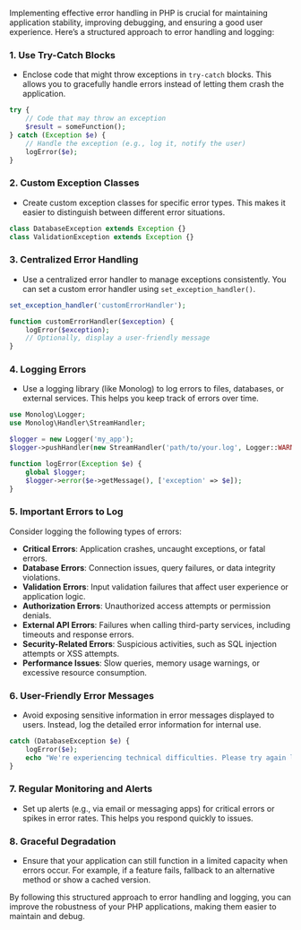 Implementing effective error handling in PHP is crucial for maintaining application stability, improving debugging, and ensuring a good user experience. Here’s a structured approach to error handling and logging:

### 1. **Use Try-Catch Blocks**
   - Enclose code that might throw exceptions in `try-catch` blocks. This allows you to gracefully handle errors instead of letting them crash the application.

   ```php
   try {
       // Code that may throw an exception
       $result = someFunction();
   } catch (Exception $e) {
       // Handle the exception (e.g., log it, notify the user)
       logError($e);
   }
   ```

### 2. **Custom Exception Classes**
   - Create custom exception classes for specific error types. This makes it easier to distinguish between different error situations.

   ```php
   class DatabaseException extends Exception {}
   class ValidationException extends Exception {}
   ```

### 3. **Centralized Error Handling**
   - Use a centralized error handler to manage exceptions consistently. You can set a custom error handler using `set_exception_handler()`.

   ```php
   set_exception_handler('customErrorHandler');

   function customErrorHandler($exception) {
       logError($exception);
       // Optionally, display a user-friendly message
   }
   ```

### 4. **Logging Errors**
   - Use a logging library (like Monolog) to log errors to files, databases, or external services. This helps you keep track of errors over time.

   ```php
   use Monolog\Logger;
   use Monolog\Handler\StreamHandler;

   $logger = new Logger('my_app');
   $logger->pushHandler(new StreamHandler('path/to/your.log', Logger::WARNING));

   function logError(Exception $e) {
       global $logger;
       $logger->error($e->getMessage(), ['exception' => $e]);
   }
   ```

### 5. **Important Errors to Log**
   Consider logging the following types of errors:

   - **Critical Errors**: Application crashes, uncaught exceptions, or fatal errors.
   - **Database Errors**: Connection issues, query failures, or data integrity violations.
   - **Validation Errors**: Input validation failures that affect user experience or application logic.
   - **Authorization Errors**: Unauthorized access attempts or permission denials.
   - **External API Errors**: Failures when calling third-party services, including timeouts and response errors.
   - **Security-Related Errors**: Suspicious activities, such as SQL injection attempts or XSS attempts.
   - **Performance Issues**: Slow queries, memory usage warnings, or excessive resource consumption.

### 6. **User-Friendly Error Messages**
   - Avoid exposing sensitive information in error messages displayed to users. Instead, log the detailed error information for internal use.

   ```php
   catch (DatabaseException $e) {
       logError($e);
       echo "We're experiencing technical difficulties. Please try again later.";
   }
   ```

### 7. **Regular Monitoring and Alerts**
   - Set up alerts (e.g., via email or messaging apps) for critical errors or spikes in error rates. This helps you respond quickly to issues.

### 8. **Graceful Degradation**
   - Ensure that your application can still function in a limited capacity when errors occur. For example, if a feature fails, fallback to an alternative method or show a cached version.

By following this structured approach to error handling and logging, you can improve the robustness of your PHP applications, making them easier to maintain and debug.
